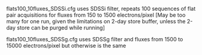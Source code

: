 flats100_10fluxes_SDSSi.cfg  uses SDSSi filter, repeats 100 sequences of flat pair acquisitions for
    fluxes from 150 to 1500 electrons/pixel [May be too many for one run, given the limitations
    on 2-day store buffer, unless the 2-day store can be purged while running]

flats100_10fluxes_SDSSg.cfg   uses SDSSg filter and fluxes from 1500 to 15000 electrons/pixel but
    otherwise is the same
